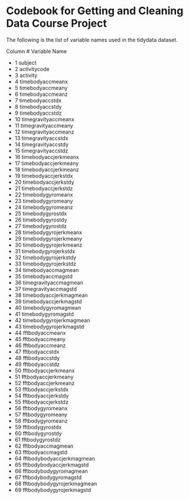 Codebook for Getting and Cleaning Data Course Project
========================================================

The following is the list of variable names used in the tidydata dataset.

Column #  Variable Name
* 1 subject           
* 2 activitycode
* 3 activity
* 4 timebodyaccmeanx
* 5 timebodyaccmeany
* 6 timebodyaccmeanz
* 7 timebodyaccstdx
* 8 timebodyaccstdy
* 9 timebodyaccstdz
* 10 timegravityaccmeanx
* 11 timegravityaccmeany
* 12 timegravityaccmeanz
* 13 timegravityaccstdx
* 14 timegravityaccstdy
* 15 timegravityaccstdz
* 16 timebodyaccjerkmeanx
* 17 timebodyaccjerkmeany
* 18 timebodyaccjerkmeanz
* 19 timebodyaccjerkstdx
* 20 timebodyaccjerkstdy
* 21 timebodyaccjerkstdz
* 22 timebodygyromeanx
* 23 timebodygyromeany
* 24 timebodygyromeanz
* 25 timebodygyrostdx
* 26 timebodygyrostdy
* 27 timebodygyrostdz
* 28 timebodygyrojerkmeanx
* 29 timebodygyrojerkmeany
* 30 timebodygyrojerkmeanz
* 31 timebodygyrojerkstdx
* 32 timebodygyrojerkstdy
* 33 timebodygyrojerkstdz
* 34 timebodyaccmagmean
* 35 timebodyaccmagstd
* 36 timegravityaccmagmean
* 37 timegravityaccmagstd
* 38 timebodyaccjerkmagmean
* 39 timebodyaccjerkmagstd
* 40 timebodygyromagmean
* 41 timebodygyromagstd
* 42 timebodygyrojerkmagmean
* 43 timebodygyrojerkmagstd
* 44 fftbodyaccmeanx
* 45 fftbodyaccmeany
* 46 fftbodyaccmeanz
* 47 fftbodyaccstdx
* 48 fftbodyaccstdy
* 49 fftbodyaccstdz
* 50 fftbodyaccjerkmeanx
* 51 fftbodyaccjerkmeany
* 52 fftbodyaccjerkmeanz
* 53 fftbodyaccjerkstdx
* 54 fftbodyaccjerkstdy
* 55 fftbodyaccjerkstdz
* 56 fftbodygyromeanx
* 57 fftbodygyromeany
* 58 fftbodygyromeanz
* 59 fftbodygyrostdx
* 60 fftbodygyrostdy
* 61 fftbodygyrostdz
* 62 fftbodyaccmagmean
* 63 fftbodyaccmagstd
* 64 fftbodybodyaccjerkmagmean
* 65 fftbodybodyaccjerkmagstd
* 66 fftbodybodygyromagmean
* 67 fftbodybodygyromagstd
* 68 fftbodybodygyrojerkmagmean
* 69 fftbodybodygyrojerkmagstd

